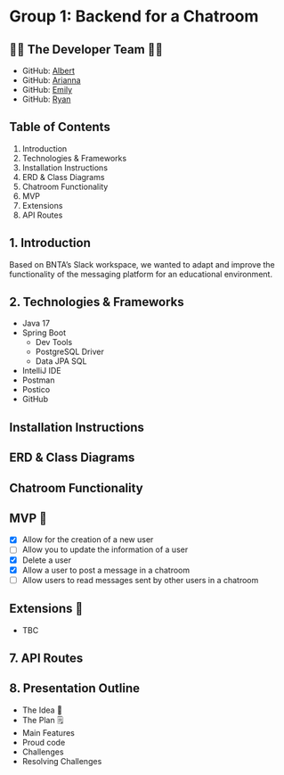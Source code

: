 # Group 1: Backend for a Chatroom

## 👥🎸 The Developer Team 🎸👥
- GitHub: [Albert](https://github.com/Al-B-code)
- GitHub: [Arianna](https://github.com/Ariannacoseschi)
- GitHub: [Emily](https://github.com/remily23)
- GitHub: [Ryan](https://github.com/RyanNekadio)

## Table of Contents
1. Introduction
2. Technologies & Frameworks
3. Installation Instructions
4. ERD & Class Diagrams
5. Chatroom Functionality
6. MVP
7. Extensions
8. API Routes

## 1. Introduction 
Based on BNTA’s Slack workspace, we wanted to adapt and improve the functionality of the messaging platform for an educational environment.

## 2. Technologies & Frameworks
- Java 17
- Spring Boot
  - Dev Tools
  - PostgreSQL Driver
  - Data JPA SQL
- IntelliJ IDE
- Postman
- Postico
- GitHub

## Installation Instructions

## ERD & Class Diagrams

## Chatroom Functionality

## MVP 🫡
- [X] Allow for the creation of a new user
- [ ] Allow you to update the information of a user
- [X] Delete a user
- [X] Allow a user to post a message in a chatroom
- [ ] Allow users to read messages sent by other users in a chatroom

## Extensions 💪
- TBC

## 7. API Routes

## 8. Presentation Outline
- The Idea 🧠
- The Plan 🗒️
- Main Features 
- Proud code
- Challenges 
- Resolving Challenges 



